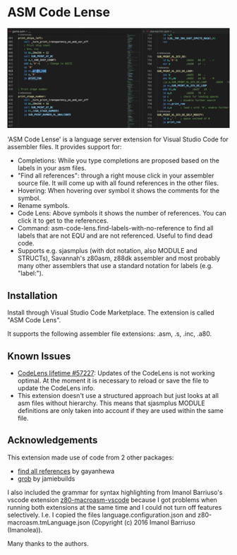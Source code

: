 # ASM Code Lense

![](assets/codelens_usage.gif)

'ASM Code Lense' is a language server extension for Visual Studio Code for assembler files.
It provides support for:
- Completions: While you type completions are proposed based on the labels in your asm files.
- "Find all references": through a right mouse click in your assembler source file. It will come up with all found references in the other files.
- Hovering: When hovering over  symbol it shows the comments for the symbol.
- Rename symbols.
- Code Lens: Above symbols it shows the number of references. You can click it to get to the references.
- Command: asm-code-lens.find-labels-with-no-reference to find all labels that are not EQU and are not referenced. Useful to find dead code.
- Supports e.g. sjasmplus (with dot notation, also MODULE and STRUCTs), Savannah's z80asm, z88dk assembler and most probably many other assemblers that use a standard notation for labels (e.g. "label:").


## Installation

Install through Visual Studio Code Marketplace.
The extension is called "ASM Code Lens".

It supports the following assembler file extensions:
.asm, .s, .inc, .a80.


## Known Issues

- [CodeLens lifetime #57227](https://github.com/Microsoft/vscode/issues/57227): Updates of the CodeLens is not working optimal. At the moment it is necessary to reload or save the file to update the CodeLens info.
- This extension doesn't use a structured approach but just looks at all asm files without hierarchy. This means that sjasmplus MODULE definitions are only taken into account if they are used within the same file.


## Acknowledgements

This extension made use of code from 2 other packages:
- [find all references](https://github.com/gayanhewa/vscode-find-all-references) by gayanhewa
- [grob](https://www.npmjs.com/package/grob) by jamiebuilds

I also included the grammar for syntax highlighting from Imanol Barriuso's vscode extension [z80-macroasm-vscode](https://github.com/mborik/z80-macroasm-vscode) because I got problems when running both extensions at the same time and I could not turn off features selectively.
I.e. I copied the files language.configuration.json and z80-macroasm.tmLanguage.json (Copyright (c) 2016 Imanol Barriuso (Imanolea)).


Many thanks to the authors.
